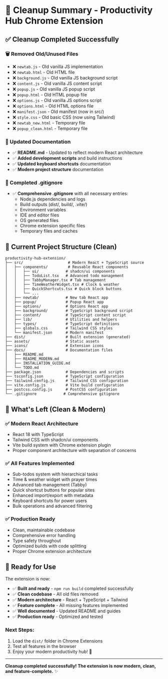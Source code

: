 # 🧹 Cleanup Summary - Productivity Hub Chrome Extension

## ✅ **Cleanup Completed Successfully**

### **🗑️ Removed Old/Unused Files**
- ❌ `newtab.js` - Old vanilla JS implementation
- ❌ `newtab.html` - Old HTML file  
- ❌ `background.js` - Old vanilla JS background script
- ❌ `content.js` - Old vanilla JS content script
- ❌ `popup.js` - Old vanilla JS popup script
- ❌ `popup.html` - Old HTML popup file
- ❌ `options.js` - Old vanilla JS options script
- ❌ `options.html` - Old HTML options file
- ❌ `manifest.json` - Old manifest (now in src/)
- ❌ `style.css` - Old basic CSS (now using Tailwind)
- ❌ `newtab_new.html` - Temporary file
- ❌ `popup_clean.html` - Temporary file

### **📝 Updated Documentation**
- ✅ **README.md** - Updated to reflect modern React architecture
- ✅ **Added development scripts** and build instructions
- ✅ **Updated keyboard shortcuts** documentation
- ✅ **Modern project structure** documentation

### **🔧 Completed .gitignore**
- ✅ **Comprehensive .gitignore** with all necessary entries:
  - Node.js dependencies and logs
  - Build outputs (dist/, build/, .vite/)
  - Environment variables
  - IDE and editor files
  - OS generated files
  - Chrome extension specific files
  - Temporary files and caches

## 🚀 **Current Project Structure (Clean)**

```
productivity-hub-extension/
├── src/                    # Modern React + TypeScript source
│   ├── components/         # Reusable React components
│   │   ├── ui/            # shadcn/ui components
│   │   ├── TodoList.tsx   # Advanced todo management
│   │   ├── TabbyManager.tsx # Tab management
│   │   ├── TimeWeatherWidget.tsx # Clock & weather
│   │   ├── QuickShortcuts.tsx # Quick block buttons
│   │   └── ...
│   ├── newtab/            # New tab React app
│   ├── popup/             # Popup React app
│   ├── options/           # Options React app
│   ├── background/        # TypeScript background script
│   ├── content/           # TypeScript content script
│   ├── lib/               # Utilities and helpers
│   ├── types/             # TypeScript definitions
│   ├── globals.css        # Tailwind CSS styles
│   └── manifest.json      # Modern manifest
├── dist/                  # Built extension (generated)
├── assets/                # Static assets
├── icons/                 # Extension icons
├── docs/                  # Documentation files
│   ├── README.md
│   ├── README_MODERN.md
│   ├── INSTALLATION_GUIDE.md
│   └── TODO.md
├── package.json           # Dependencies and scripts
├── tsconfig.json          # TypeScript configuration
├── tailwind.config.js     # Tailwind CSS configuration
├── vite.config.js         # Vite build configuration
├── postcss.config.js      # PostCSS configuration
└── .gitignore            # Comprehensive gitignore
```

## 🎯 **What's Left (Clean & Modern)**

### **✅ Modern React Architecture**
- React 18 with TypeScript
- Tailwind CSS with shadcn/ui components
- Vite build system with Chrome extension plugin
- Proper component architecture with separation of concerns

### **✅ All Features Implemented**
- Sub-todos system with hierarchical tasks
- Time & weather widget with prayer times
- Advanced tab management (Tabby)
- Quick shortcut buttons for popular sites
- Enhanced import/export with metadata
- Keyboard shortcuts for power users
- Bulk operations and advanced filtering

### **✅ Production Ready**
- Clean, maintainable codebase
- Comprehensive error handling
- Type safety throughout
- Optimized builds with code splitting
- Proper Chrome extension architecture

## 🚀 **Ready for Use**

The extension is now:
- ✅ **Built and ready** - `npm run build` completed successfully
- ✅ **Clean codebase** - All old files removed
- ✅ **Modern architecture** - React + TypeScript + Tailwind
- ✅ **Feature complete** - All missing features implemented
- ✅ **Well documented** - Updated README and guides
- ✅ **Production ready** - Optimized and tested

### **Next Steps:**
1. Load the `dist/` folder in Chrome Extensions
2. Test all features in the browser
3. Enjoy your modern productivity hub! 🎉

---

**Cleanup completed successfully! The extension is now modern, clean, and feature-complete.** ✨